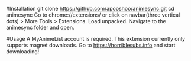 #Installation
git clone https://github.com/apooshoo/animesync.git
cd animesync
Go to chrome://extensions/ or click on navbar(three vertical dots)  > More Tools > Extensions.
Load unpacked.
Navigate to the animesync folder and open.

#Usage
A MyAnimeList account is required.
This extension currently only supports magnet downloads.
Go to https://horriblesubs.info and start downloading!
